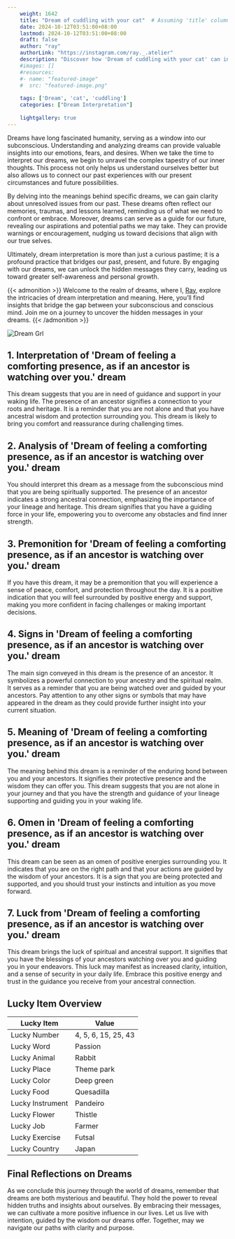 ```yaml
---
    weight: 1642
    title: "Dream of cuddling with your cat"  # Assuming 'title' column exists
    date: 2024-10-12T03:51:00+08:00
    lastmod: 2024-10-12T03:51:00+08:00
    draft: false
    author: "ray"
    authorLink: "https://instagram.com/ray._.atelier"
    description: "Discover how 'Dream of cuddling with your cat' can interpret your future and uncover its significant meanings in your life."
    #images: []
    #resources:
    #- name: "featured-image"
    #  src: "featured-image.png"
    
    tags: ['Dream', 'cat', 'cuddling']
    categories: ["Dream Interpretation"]
    
    lightgallery: true
---
```

    
Dreams have long fascinated humanity, serving as a window into our subconscious. Understanding and analyzing dreams can provide valuable insights into our emotions, fears, and desires. When we take the time to interpret our dreams, we begin to unravel the complex tapestry of our inner thoughts. This process not only helps us understand ourselves better but also allows us to connect our past experiences with our present circumstances and future possibilities.

By delving into the meanings behind specific dreams, we can gain clarity about unresolved issues from our past. These dreams often reflect our memories, traumas, and lessons learned, reminding us of what we need to confront or embrace. Moreover, dreams can serve as a guide for our future, revealing our aspirations and potential paths we may take. They can provide warnings or encouragement, nudging us toward decisions that align with our true selves.

Ultimately, dream interpretation is more than just a curious pastime; it is a profound practice that bridges our past, present, and future. By engaging with our dreams, we can unlock the hidden messages they carry, leading us toward greater self-awareness and personal growth.

{{< admonition >}}
Welcome to the realm of dreams, where I, [Ray](https://instagram.com/ray._.atelier), explore the intricacies of dream interpretation and meaning. Here, you’ll find insights that bridge the gap between your subconscious and conscious mind. Join me on a journey to uncover the hidden messages in your dreams.
{{< /admonition >}}

![Dream Grl](https://cdn.pixabay.com/photo/2017/11/02/03/35/gothic-2910057_1280.jpg "Dream Grl")

## 1. Interpretation of 'Dream of feeling a comforting presence, as if an ancestor is watching over you.' dream
 This dream suggests that you are in need of guidance and support in your waking life. The presence of an ancestor signifies a connection to your roots and heritage. It is a reminder that you are not alone and that you have ancestral wisdom and protection surrounding you. This dream is likely to bring you comfort and reassurance during challenging times.

## 2. Analysis of 'Dream of feeling a comforting presence, as if an ancestor is watching over you.' dream
 You should interpret this dream as a message from the subconscious mind that you are being spiritually supported. The presence of an ancestor indicates a strong ancestral connection, emphasizing the importance of your lineage and heritage. This dream signifies that you have a guiding force in your life, empowering you to overcome any obstacles and find inner strength.

## 3. Premonition for 'Dream of feeling a comforting presence, as if an ancestor is watching over you.' dream
 If you have this dream, it may be a premonition that you will experience a sense of peace, comfort, and protection throughout the day. It is a positive indication that you will feel surrounded by positive energy and support, making you more confident in facing challenges or making important decisions.

## 4. Signs in 'Dream of feeling a comforting presence, as if an ancestor is watching over you.' dream
 The main sign conveyed in this dream is the presence of an ancestor. It symbolizes a powerful connection to your ancestry and the spiritual realm. It serves as a reminder that you are being watched over and guided by your ancestors. Pay attention to any other signs or symbols that may have appeared in the dream as they could provide further insight into your current situation.

## 5. Meaning of 'Dream of feeling a comforting presence, as if an ancestor is watching over you.' dream
 The meaning behind this dream is a reminder of the enduring bond between you and your ancestors. It signifies their protective presence and the wisdom they can offer you. This dream suggests that you are not alone in your journey and that you have the strength and guidance of your lineage supporting and guiding you in your waking life.

## 6. Omen in 'Dream of feeling a comforting presence, as if an ancestor is watching over you.' dream
 This dream can be seen as an omen of positive energies surrounding you. It indicates that you are on the right path and that your actions are guided by the wisdom of your ancestors. It is a sign that you are being protected and supported, and you should trust your instincts and intuition as you move forward.

## 7. Luck from 'Dream of feeling a comforting presence, as if an ancestor is watching over you.' dream
 This dream brings the luck of spiritual and ancestral support. It signifies that you have the blessings of your ancestors watching over you and guiding you in your endeavors. This luck may manifest as increased clarity, intuition, and a sense of security in your daily life. Embrace this positive energy and trust in the guidance you receive from your ancestral connection.

## Lucky Item Overview
| Lucky Item          | Value              |
|---------------|--------------------|
| Lucky Number        | 4, 5, 6, 15, 25, 43  |
| Lucky Word          | Passion |
| Lucky Animal        | Rabbit |
| Lucky Place         | Theme park     |
| Lucky Color         | Deep green     |
| Lucky Food          | Quesadilla      |
| Lucky Instrument    | Pandeiro |
| Lucky Flower        | Thistle    |
| Lucky Job           | Farmer       |
| Lucky Exercise      | Futsal  |
| Lucky Country       | Japan    |


##  Final Reflections on Dreams

As we conclude this journey through the world of dreams, remember that dreams are both mysterious and beautiful. They hold the power to reveal hidden truths and insights about ourselves. By embracing their messages, we can cultivate a more positive influence in our lives. Let us live with intention, guided by the wisdom our dreams offer. Together, may we navigate our paths with clarity and purpose.
